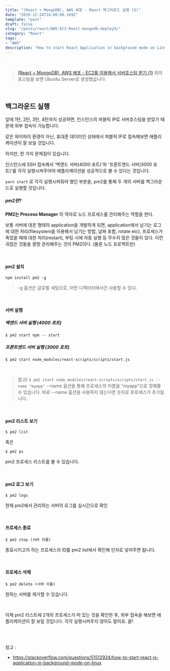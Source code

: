 ```yaml
---
title: "(React + MongoDB), AWS 배포 - React 백그라운드 실행 (5)"
date: "2019-12-24T14:00:00.169Z"
template: "post"
draft: false
slug: "/posts/react/AWS-EC2-React-mongodb-deploy5/"
category: "React"
tags:
- "AWS"
description: "How to start React Application in background mode on Linux"
---
```


<br>

> [(React + MongoDB), AWS 배포 - EC2를 이용해서 서버호스팅 받기 (1)](https://kingso.netlify.com/posts/AWS-EC2-React-mongodb-deploy1/)
> 위의 포스팅을 보면 Ubuntu Server로 생성했습니다.

<br>

## 백그라운드 실행

앞에 1탄, 2탄, 3탄, 4탄까지 성공하면, 인스턴스의 퍼블릭 IP로 서버호스팅을 받았기 때문에 외부 접속이 가능합니다.

같은 와이파이 환경이 아닌, 휴대폰 데이터인 상태에서 퍼블릭 IP로 접속해보면 애플리케이션이 잘 보일 것입니다.

하지만, 한 가지 문제점이 있습니다.

인스턴스에 SSH 접속해서 '백엔드 서버(4000 포트)'와 '프론트엔드 서버(3000 포트)'를 각각 실행시켜주어야 애플리케이션을 성공적으로 볼 수 있다는 것입니다.

`yarn start` 로 각각 실행시켜줘야 했던 부분을, pm2를 통해 두 개의 서버를 백그라운드로 실행할 것입니다.

##### pm2란?

**PM2는 Process Manager** 의 약자로 노드 프로세스를 관리해주는 역할을 한다.

보통 서버에 데몬 형태의 application을 개발하게 되면, application에서 남기는 로그에 대한 처리(filesystem을 이용해서 남기는 방법, 날짜 포함, rotate etc), 프로세스가 죽었을 때에 대한 처리(restart), 부팅 시에 자동 실행 등 무수히 많은 것들이 있다. 이런 귀찮은 것들을 몽땅 관리해주는 것이 PM2이다. (물론 노드 프로젝트만)

<br>

#### pm2 설치

`npm install pm2 -g`

> -g 옵션은 글로벌 세팅으로, 어떤 디렉터리에서건 사용할 수 있다.

<br>

#### 서버 실행

##### 백엔드 서버 실행 (4000 포트)

`$ pm2 start npm -- start`

##### 프론트엔드 서버 실행 (3000 포트)

`$ pm2 start node_modules/react-scripts/scripts/start.js`

<br>

> 참고) `$ pm2 start node_modules/react-scripts/scripts/start.js --name "myapp"` --name 옵션을 통해 프로세스의 이름을 "myapp"으로 정해줄 수 있습니다. 따로 --name 옵션을 사용하지 않는다면 숫자로 프로세스가 추가됩니다.

<br>

#### pm2 리스트 보기

`$ pm2 list`

혹은

`$ pm2 ps`

pm2 프로세스 리스트를 볼 수 있습니다.

<br>

#### pm2 로그 보기

`$ pm2 logs`

현재 pm2에서 관리하는 서버의 로그를 실시간으로 확인

<br>

#### 프로세스 종료

`$ pm2 stop (서버 이름)`

종료시키고자 하는 프로세스의 ID를 pm2 list에서 확인해 인자로 넣어주면 됩니다.

<br>

#### 프로세스 삭제

`$ pm2 delete (서버 이름)`

원하는 서버를 제거할 수 있습니다.

<br>

이제 pm2 리스트에 2개의 프로세스가 떠 있는 것을 확인한 후, 외부 접속을 해보면 애플리케이션이 잘 보일 것입니다. 각각 실행시켜주지 않아도 말이죠. 끝!

<br>
<br>

참고 :
- https://stackoverflow.com/questions/51512924/how-to-start-react-js-application-in-background-mode-on-linux
